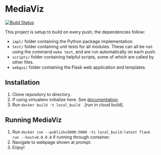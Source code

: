 # MediaViz

[![Build Status](https://travis-ci.com/srohrer32/mediaviz.svg?branch=master)](https://travis-ci.com/srohrer32/mediaviz)

This project is setup to build on every push, the dependencies follow:

 - `impl/` folder containing the Python package implementation.
 - `test/` folder containing unit tests for all modules. These can all be run using the command `make test`, and are run automatically on each push.
 - `scripts/` folder containing helpful scripts, some of which are called by other files.
 - `webgui/` folder containing the Flask web application and templates.

## Installation

 1. Clone repository to directory.
 2. If using virtualenv initialize here. See [documentation](https://virtualenv.pypa.io/en/stable/userguide/).
 3. Run `docker build -t local_build .`[run in cloud build].

## Running MediaViz
 1. Run `docker run --publish=5000:5000 -ti local_build:latest flask run --host=0.0.0.0` if running through container.
 2. Navigate to webpage shown at prompt.
 3. Enjoy!